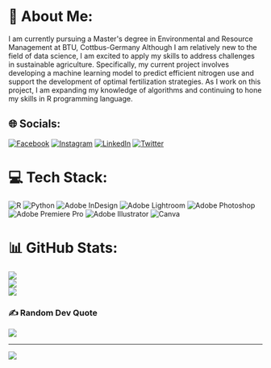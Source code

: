# 💫 About Me:
I am currently pursuing a Master's degree in Environmental and Resource Management at BTU, Cottbus-Germany Although I am relatively new to the field of data science, I am excited to apply my skills to address challenges in sustainable agriculture. Specifically, my current project involves developing a machine learning model to predict efficient nitrogen use and support the development of optimal fertilization strategies. As I work on this project, I am expanding my knowledge of algorithms and continuing to hone my skills in R programming language.


## 🌐 Socials:
[![Facebook](https://img.shields.io/badge/Facebook-%231877F2.svg?logo=Facebook&logoColor=white)](https://facebook.com/aungon.tasin) [![Instagram](https://img.shields.io/badge/Instagram-%23E4405F.svg?logo=Instagram&logoColor=white)](https://instagram.com/aungon_tasin) [![LinkedIn](https://img.shields.io/badge/LinkedIn-%230077B5.svg?logo=linkedin&logoColor=white)](https://linkedin.com/in/tasinsiraj) [![Twitter](https://img.shields.io/badge/Twitter-%231DA1F2.svg?logo=Twitter&logoColor=white)](https://twitter.com/aungon15) 

# 💻 Tech Stack:
![R](https://img.shields.io/badge/r-%23276DC3.svg?style=for-the-badge&logo=r&logoColor=white) ![Python](https://img.shields.io/badge/python-3670A0?style=for-the-badge&logo=python&logoColor=ffdd54) ![Adobe InDesign](https://img.shields.io/badge/Adobe%20InDesign-49021F?style=for-the-badge&logo=adobeindesign&logoColor=white) ![Adobe Lightroom](https://img.shields.io/badge/Adobe%20Lightroom-31A8FF.svg?style=for-the-badge&logo=Adobe%20Lightroom&logoColor=white) ![Adobe Photoshop](https://img.shields.io/badge/adobephotoshop-%2331A8FF.svg?style=for-the-badge&logo=adobephotoshop&logoColor=white) ![Adobe Premiere Pro](https://img.shields.io/badge/Adobe%20Premiere%20Pro-9999FF.svg?style=for-the-badge&logo=Adobe%20Premiere%20Pro&logoColor=white) ![Adobe Illustrator](https://img.shields.io/badge/adobeillustrator-%23FF9A00.svg?style=for-the-badge&logo=adobeillustrator&logoColor=white) ![Canva](https://img.shields.io/badge/Canva-%2300C4CC.svg?style=for-the-badge&logo=Canva&logoColor=white)
# 📊 GitHub Stats:
![](https://github-readme-stats.vercel.app/api?username=Tasin-Siraj&theme=dark&hide_border=false&include_all_commits=false&count_private=false)<br/>
![](https://github-readme-streak-stats.herokuapp.com/?user=Tasin-Siraj&theme=dark&hide_border=false)<br/>
![](https://github-readme-stats.vercel.app/api/top-langs/?username=Tasin-Siraj&theme=dark&hide_border=false&include_all_commits=false&count_private=false&layout=compact)

### ✍️ Random Dev Quote
![](https://quotes-github-readme.vercel.app/api?type=horizontal&theme=radical)

---
[![](https://visitcount.itsvg.in/api?id=Tasin-Siraj&icon=0&color=0)](https://visitcount.itsvg.in)

<!-- Proudly created with GPRM ( https://gprm.itsvg.in ) -->
